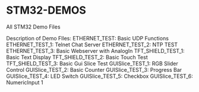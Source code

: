 # STM32-DEMOS
All STM32 Demo Files

Description of Demo FIles:
ETHERNET_TEST: Basic UDP Functions
ETHERNET_TEST_1: Telnet Chat Server
ETHERNET_TEST_2: NTP TEST
ETHERNET_TEST_3: Basic Webserver with AnalogIn
TFT_SHIELD_TEST_1: Basic Text Display
TFT_SHIELD_TEST_2: Basic Touch Test
TFT_SHIELD_TEST_3: Basic Gui Slice Test
GUISlice_TEST_1: RGB Slider Control
GUISlice_TEST_2: Basic Counter
GUISlice_TEST_3: Progress Bar
GUISlice_TEST_4: LED Switch
GUISlice_TEST_5: Checkbox
GUISlice_TEST_6: NumericInput 1

